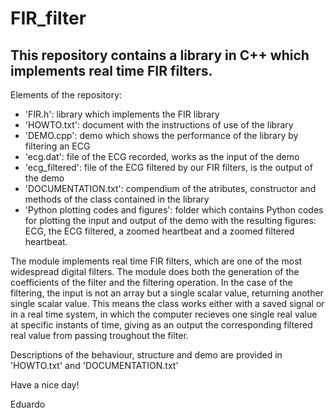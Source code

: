 # FIR_filter
This repository contains a library in C++ which implements real time FIR filters. 
-----------------------------------------------------------------------
Elements of the repository:

   + 'FIR.h': library which implements the FIR library
   + 'HOWTO.txt': document with the instructions of use of the library
   + 'DEMO.cpp': demo which shows the performance of the library by filtering an ECG
   + 'ecg.dat': file of the ECG recorded, works as the input of the demo
   + 'ecg_filtered': file of the ECG filtered by our FIR filters, is the output of the demo
   + 'DOCUMENTATION.txt': compendium of the atributes, constructor and methods of the class contained in the library
   + 'Python plotting codes and figures': folder which contains Python codes for plotting the input and output of the demo
                                          with the resulting figures: ECG, the ECG filtered, a zoomed heartbeat and a zoomed
                                          filtered heartbeat.
    
    
 The module implements real time FIR filters, which are one of the most widespread digital filters.
 The module does both the generation of the coefficients of the filter and the filtering operation.
 In the case of the filtering, the input is not an array but a single scalar value, returning another
 single scalar value. This means the class works either with a saved signal or in a real time system,
 in which the computer recieves one single real value at specific instants of time, giving as an output
 the corresponding filtered real value from passing troughout the filter.
 
 Descriptions of the behaviour, structure and demo are provided in 'HOWTO.txt' and 'DOCUMENTATION.txt'
 
 Have a nice day!
 
 Eduardo
